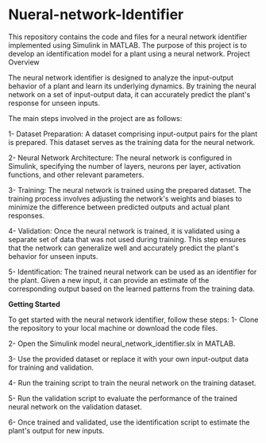 # Nueral-network-Identifier


This repository contains the code and files for a neural network identifier implemented using Simulink in MATLAB. The purpose of this project is to develop an identification model for a plant using a neural network.
Project Overview

The neural network identifier is designed to analyze the input-output behavior of a plant and learn its underlying dynamics. By training the neural network on a set of input-output data, it can accurately predict the plant's response for unseen inputs.

The main steps involved in the project are as follows:

1-  Dataset Preparation: A dataset comprising input-output pairs for the plant is prepared. This dataset serves as the training data for the neural network.

2-  Neural Network Architecture: The neural network is configured in Simulink, specifying the number of layers, neurons per layer, activation functions, and other relevant parameters.

3-  Training: The neural network is trained using the prepared dataset. The training process involves adjusting the network's weights and biases to minimize the difference between predicted outputs and actual plant responses.

4-  Validation: Once the neural network is trained, it is validated using a separate set of data that was not used during training. This step ensures that the network can generalize well and accurately predict the plant's behavior for unseen inputs.

5-  Identification: The trained neural network can be used as an identifier for the plant. Given a new input, it can provide an estimate of the corresponding output based on the learned patterns from the training data.

**Getting Started**

To get started with the neural network identifier, follow these steps:
1-  Clone the repository to your local machine or download the code files.

2-  Open the Simulink model neural_network_identifier.slx in MATLAB.

3-  Use the provided dataset or replace it with your own input-output data for training and validation.

4-  Run the training script to train the neural network on the training dataset.

5-  Run the validation script to evaluate the performance of the trained neural network on the validation dataset.

6-  Once trained and validated, use the identification script to estimate the plant's output for new inputs.
